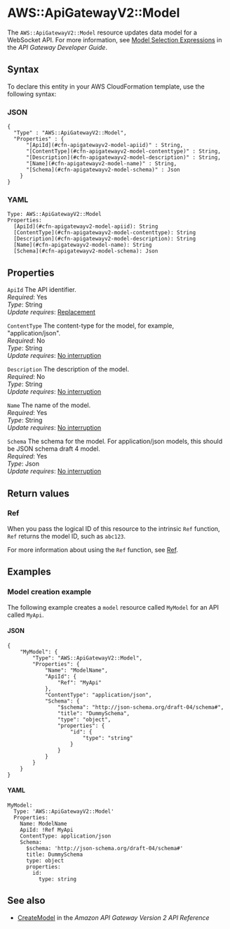 # AWS::ApiGatewayV2::Model<a name="aws-resource-apigatewayv2-model"></a>

The `AWS::ApiGatewayV2::Model` resource updates data model for a WebSocket API\. For more information, see [Model Selection Expressions](https://docs.aws.amazon.com/apigateway/latest/developerguide/apigateway-websocket-api-selection-expressions.html#apigateway-websocket-api-model-selection-expressions) in the *API Gateway Developer Guide*\.

## Syntax<a name="aws-resource-apigatewayv2-model-syntax"></a>

To declare this entity in your AWS CloudFormation template, use the following syntax:

### JSON<a name="aws-resource-apigatewayv2-model-syntax.json"></a>

```
{
  "Type" : "AWS::ApiGatewayV2::Model",
  "Properties" : {
      "[ApiId](#cfn-apigatewayv2-model-apiid)" : String,
      "[ContentType](#cfn-apigatewayv2-model-contenttype)" : String,
      "[Description](#cfn-apigatewayv2-model-description)" : String,
      "[Name](#cfn-apigatewayv2-model-name)" : String,
      "[Schema](#cfn-apigatewayv2-model-schema)" : Json
    }
}
```

### YAML<a name="aws-resource-apigatewayv2-model-syntax.yaml"></a>

```
Type: AWS::ApiGatewayV2::Model
Properties: 
  [ApiId](#cfn-apigatewayv2-model-apiid): String
  [ContentType](#cfn-apigatewayv2-model-contenttype): String
  [Description](#cfn-apigatewayv2-model-description): String
  [Name](#cfn-apigatewayv2-model-name): String
  [Schema](#cfn-apigatewayv2-model-schema): Json
```

## Properties<a name="aws-resource-apigatewayv2-model-properties"></a>

`ApiId`  <a name="cfn-apigatewayv2-model-apiid"></a>
The API identifier\.  
*Required*: Yes  
*Type*: String  
*Update requires*: [Replacement](https://docs.aws.amazon.com/AWSCloudFormation/latest/UserGuide/using-cfn-updating-stacks-update-behaviors.html#update-replacement)

`ContentType`  <a name="cfn-apigatewayv2-model-contenttype"></a>
The content\-type for the model, for example, "application/json"\.  
*Required*: No  
*Type*: String  
*Update requires*: [No interruption](https://docs.aws.amazon.com/AWSCloudFormation/latest/UserGuide/using-cfn-updating-stacks-update-behaviors.html#update-no-interrupt)

`Description`  <a name="cfn-apigatewayv2-model-description"></a>
The description of the model\.  
*Required*: No  
*Type*: String  
*Update requires*: [No interruption](https://docs.aws.amazon.com/AWSCloudFormation/latest/UserGuide/using-cfn-updating-stacks-update-behaviors.html#update-no-interrupt)

`Name`  <a name="cfn-apigatewayv2-model-name"></a>
The name of the model\.  
*Required*: Yes  
*Type*: String  
*Update requires*: [No interruption](https://docs.aws.amazon.com/AWSCloudFormation/latest/UserGuide/using-cfn-updating-stacks-update-behaviors.html#update-no-interrupt)

`Schema`  <a name="cfn-apigatewayv2-model-schema"></a>
The schema for the model\. For application/json models, this should be JSON schema draft 4 model\.  
*Required*: Yes  
*Type*: Json  
*Update requires*: [No interruption](https://docs.aws.amazon.com/AWSCloudFormation/latest/UserGuide/using-cfn-updating-stacks-update-behaviors.html#update-no-interrupt)

## Return values<a name="aws-resource-apigatewayv2-model-return-values"></a>

### Ref<a name="aws-resource-apigatewayv2-model-return-values-ref"></a>

When you pass the logical ID of this resource to the intrinsic `Ref` function, `Ref` returns the model ID, such as `abc123`\.

For more information about using the `Ref` function, see [Ref](https://docs.aws.amazon.com/AWSCloudFormation/latest/UserGuide/intrinsic-function-reference-ref.html)\.

## Examples<a name="aws-resource-apigatewayv2-model--examples"></a>



### Model creation example<a name="aws-resource-apigatewayv2-model--examples--Model_creation_example"></a>

The following example creates a `model` resource called `MyModel` for an API called `MyApi`\.

#### JSON<a name="aws-resource-apigatewayv2-model--examples--Model_creation_example--json"></a>

```
{
    "MyModel": {
        "Type": "AWS::ApiGatewayV2::Model",
        "Properties": {
            "Name": "ModelName",
            "ApiId": {
                "Ref": "MyApi"
            },
            "ContentType": "application/json",
            "Schema": {
                "$schema": "http://json-schema.org/draft-04/schema#",
                "title": "DummySchema",
                "type": "object",
                "properties": {
                    "id": {
                        "type": "string"
                    }
                }
            }
        }
    }
}
```

#### YAML<a name="aws-resource-apigatewayv2-model--examples--Model_creation_example--yaml"></a>

```
MyModel:
  Type: 'AWS::ApiGatewayV2::Model'
  Properties:
    Name: ModelName
    ApiId: !Ref MyApi
    ContentType: application/json
    Schema:
      $schema: 'http://json-schema.org/draft-04/schema#'
      title: DummySchema
      type: object
      properties:
        id:
          type: string
```

## See also<a name="aws-resource-apigatewayv2-model--seealso"></a>
+ [CreateModel](https://docs.aws.amazon.com/apigatewayv2/latest/api-reference/apis-apiid-models.html#CreateModel) in the *Amazon API Gateway Version 2 API Reference*


